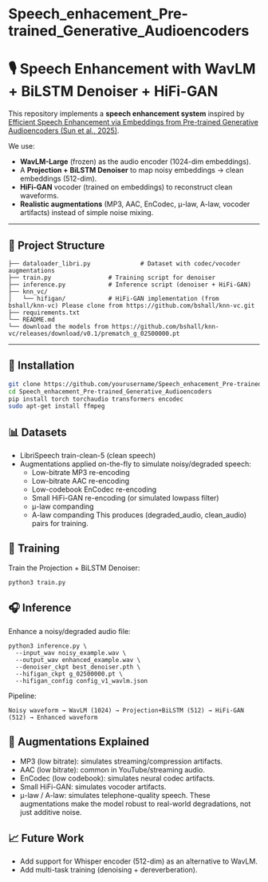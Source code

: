 # Speech_enhacement_Pre-trained_Generative_Audioencoders

# 🎙️ Speech Enhancement with WavLM + BiLSTM Denoiser + HiFi-GAN

This repository implements a **speech enhancement system** inspired by [Efficient Speech Enhancement via Embeddings from Pre-trained Generative Audioencoders (Sun et al., 2025)](https://arxiv.org/pdf/2506.11514).  

We use:

- **WavLM-Large** (frozen) as the audio encoder (1024-dim embeddings).  
- A **Projection + BiLSTM Denoiser** to map noisy embeddings → clean embeddings (512-dim).  
- **HiFi-GAN** vocoder (trained on embeddings) to reconstruct clean waveforms.  
- **Realistic augmentations** (MP3, AAC, EnCodec, μ-law, A-law, vocoder artifacts) instead of simple noise mixing.  

---

## 📂 Project Structure

```text
├── dataloader_libri.py              # Dataset with codec/vocoder augmentations
├── train.py                # Training script for denoiser
├── inference.py            # Inference script (denoiser + HiFi-GAN)
├── knn_vc/
│   └── hifigan/            # HiFi-GAN implementation (from bshall/knn-vc) Please clone from https://github.com/bshall/knn-vc.git
├── requirements.txt
└── README.md
└── download the models from https://github.com/bshall/knn-vc/releases/download/v0.1/prematch_g_02500000.pt
```

---

## 🔧 Installation

```bash
git clone https://github.com/yourusername/Speech_enhacement_Pre-trained_Generative_Audioencoders.git
cd Speech_enhacement_Pre-trained_Generative_Audioencoders
pip install torch torchaudio transformers encodec
sudo apt-get install ffmpeg
```

## 📊 Datasets

- LibriSpeech train-clean-5 (clean speech)
- Augmentations applied on-the-fly to simulate noisy/degraded speech:
	- Low-bitrate MP3 re-encoding
	- Low-bitrate AAC re-encoding
	- Low-codebook EnCodec re-encoding
	- Small HiFi-GAN re-encoding (or simulated lowpass filter)
	- μ-law companding
	- A-law companding
This produces (degraded_audio, clean_audio) pairs for training.

## 🚀 Training

Train the Projection + BiLSTM Denoiser:
```text
python3 train.py
```
## 🎧 Inference
Enhance a noisy/degraded audio file:
```text
python3 inference.py \
  --input_wav noisy_example.wav \
  --output_wav enhanced_example.wav \
  --denoiser_ckpt best_denoiser.pth \
  --hifigan_ckpt g_02500000.pt \
  --hifigan_config config_v1_wavlm.json
```

Pipeline:
```text
Noisy waveform → WavLM (1024) → Projection+BiLSTM (512) → HiFi-GAN (512) → Enhanced waveform
```

## 🧩 Augmentations Explained

- MP3 (low bitrate): simulates streaming/compression artifacts.
- AAC (low bitrate): common in YouTube/streaming audio.
- EnCodec (low codebook): simulates neural codec artifacts.
- Small HiFi-GAN: simulates vocoder artifacts.
- μ-law / A-law: simulates telephone-quality speech.
These augmentations make the model robust to real-world degradations, not just additive noise.

## 📈 Future Work

- Add support for Whisper encoder (512-dim) as an alternative to WavLM.
- Add multi-task training (denoising + dereverberation).
